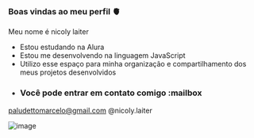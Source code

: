 ### Boas vindas ao meu perfil 🫀
Meu nome é nicoly laiter

- Estou estudando na Alura
- Estou me desenvolvendo na linguagem JavaScript
- Utilizo esse espaço para minha organização e compartilhamento dos meus projetos desenvolvidos
- ### Você pode entrar em contato comigo :mailbox

paludettomarcelo@gmail.com
@nicoly.laiter


![image](https://github.com/nicklaiter01/nicklaiter01/assets/145453566/e6cae13a-1509-4b29-895b-16e8682dd466)
